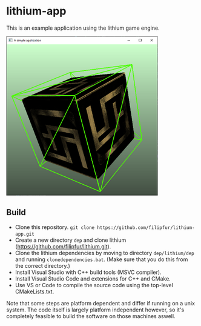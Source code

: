 # lithium-app

This is an example application using the lithium game engine.

<img src="screenshot.png" alt="screenshot" width="400"/>

## Build
* Clone this repository. ```git clone https://github.com/filipfur/lithium-app.git```
* Create a new directory ```dep``` and clone lithium (https://github.com/filipfur/lithium.git).
* Clone the lithium dependencies by moving to directory ```dep/lithium/dep``` and running ```clonedependencies.bat```. (Make sure that you do this from the correct directory.)
* Install Visual Studio with C++ build tools (MSVC compiler).
* Install Visual Studio Code and extensions for C++ and CMake.
* Use VS or Code to compile the source code using the top-level CMakeLists.txt.

Note that some steps are platform dependent and differ if running on a unix system. The code itself is largely platform independent however, so it's completely feasible to build the software on those machines aswell.